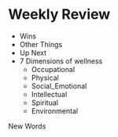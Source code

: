 # Weekly Review
- Wins
- Other Things
- Up Next
- 7 Dimensions of wellness
	- Occupational
	- Physical
	- Social_Emotional
	- Intellectual
	- Spiritual
	- Environmental


New Words
